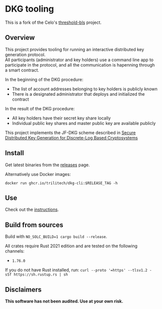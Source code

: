 # DKG tooling

This is a fork of the Celo's [threshold-bls](https://github.com/celo-org/celo-threshold-bls-rs) project.

## Overview

This project provides tooling for running an interactive distributed key generation protocol.  
All participants (administrator and key holders) use a command line app to participate in the protocol, and all the communication is hapenning through a smart contract.  

In the beginning of the DKG procedure:
- The list of account addresses belonging to key holders is publicly known
- There is a designated administrator that deploys and initialized the contract

In the result of the DKG procedure:
- All key holders have their secret key share locally
- Individual public key shares and master public key are available publicly

This project implements the JF-DKG scheme described in [Secure Distributed Key Generation for Discrete-Log Based Cryptosystems
](https://link.springer.com/article/10.1007/s00145-006-0347-3)

## Install

Get latest binaries from the [releases](https://github.com/trilitech/dkg-tooling/releases) page.

Alternatively use Docker images:
```
docker run ghcr.io/trilitech/dkg-cli:$RELEASE_TAG -h
```

## Use

Check out the [instructions](crates/dkg-cli).

## Build from sources

Build with `NO_SOLC_BUILD=1 cargo build --release`.

All crates require Rust 2021 edition and are tested on the following channels:
- `1.76.0`

If you do not have Rust installed, run: `curl --proto '=https' --tlsv1.2 -sSf https://sh.rustup.rs | sh`

## Disclaimers

**This software has not been audited. Use at your own risk.**
